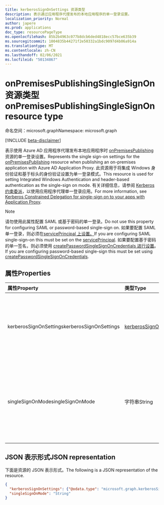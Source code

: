 ```yaml
---
title: kerberosSignOnSettings 资源类型
description: 表示通过应用程序代理发布的本地应用程序的单一登录设置。
localization_priority: Normal
author: japere
ms.prod: applications
doc_type: resourcePageType
ms.openlocfilehash: 85b2b4963c077b8dcb6ded4818ecc57bce635b39
ms.sourcegitcommit: 1004835b44271f2e50332a1bdc9097d4b06a914a
ms.translationtype: MT
ms.contentlocale: zh-CN
ms.lasthandoff: 02/06/2021
ms.locfileid: "50134867"
---
```

# <a name="onpremisespublishingsinglesignon-resource-type"></a><span data-ttu-id="8d7f6-103">onPremisesPublishingSingleSignOn 资源类型</span><span class="sxs-lookup"><span data-stu-id="8d7f6-103">onPremisesPublishingSingleSignOn resource type</span></span>

<span data-ttu-id="8d7f6-104">命名空间：microsoft.graph</span><span class="sxs-lookup"><span data-stu-id="8d7f6-104">Namespace: microsoft.graph</span></span>

[!INCLUDE [beta-disclaimer](../../includes/beta-disclaimer.md)]

<span data-ttu-id="8d7f6-105">表示使用 Azure AD 应用程序代理发布本地应用程序时 [onPremisesPublishing](onpremisespublishing.md) 资源的单一登录设置。</span><span class="sxs-lookup"><span data-stu-id="8d7f6-105">Represents the single sign-on settings for the [onPremisesPublishing](onpremisespublishing.md) resource when publishing an on-premises application with Azure AD Application Proxy.</span></span> <span data-ttu-id="8d7f6-106">此资源用于将集成 Windows 身份验证和基于标头的身份验证设置为单一登录模式。</span><span class="sxs-lookup"><span data-stu-id="8d7f6-106">This resource is used for setting Integrated Windows Authentication and header-based authentication as the single-sign on mode.</span></span> <span data-ttu-id="8d7f6-107">有关详细信息，请参阅 [Kerberos 约束委派](/azure/active-directory/manage-apps/application-proxy-configure-single-sign-on-with-kcd)，以使用应用程序代理单一登录应用。</span><span class="sxs-lookup"><span data-stu-id="8d7f6-107">For more information, see [Kerberos Constrained Delegation for single-sign on to your apps with Application Proxy](/azure/active-directory/manage-apps/application-proxy-configure-single-sign-on-with-kcd).</span></span>

>[!NOTE]
><span data-ttu-id="8d7f6-108">请勿使用此属性配置 SAML 或基于密码的单一登录。</span><span class="sxs-lookup"><span data-stu-id="8d7f6-108">Do not use this property for configuring SAML or password-based single-sign on.</span></span> <span data-ttu-id="8d7f6-109">如果要配置 SAML 单一登录，则必须在[servicePrincipal 上设置。](serviceprincipal.md)</span><span class="sxs-lookup"><span data-stu-id="8d7f6-109">If you are configuring SAML single-sign-on this must be set on the [servicePrincipal](serviceprincipal.md).</span></span>
<span data-ttu-id="8d7f6-110">如果要配置基于密码的单一签名，则必须使用 [createPasswordSingleSignOnCredentials 进行设置](../api/serviceprincipal-createpasswordsinglesignoncredentials.md)。</span><span class="sxs-lookup"><span data-stu-id="8d7f6-110">If you are configuring password-based single-sign this must be set using [createPasswordSingleSignOnCredentials](../api/serviceprincipal-createpasswordsinglesignoncredentials.md).</span></span>

## <a name="properties"></a><span data-ttu-id="8d7f6-111">属性</span><span class="sxs-lookup"><span data-stu-id="8d7f6-111">Properties</span></span>

| <span data-ttu-id="8d7f6-112">属性</span><span class="sxs-lookup"><span data-stu-id="8d7f6-112">Property</span></span>     | <span data-ttu-id="8d7f6-113">类型</span><span class="sxs-lookup"><span data-stu-id="8d7f6-113">Type</span></span>        | <span data-ttu-id="8d7f6-114">说明</span><span class="sxs-lookup"><span data-stu-id="8d7f6-114">Description</span></span> |
|:-------------|:------------|:------------|
|<span data-ttu-id="8d7f6-115">kerberosSignOnSettings</span><span class="sxs-lookup"><span data-stu-id="8d7f6-115">kerberosSignOnSettings</span></span>| [<span data-ttu-id="8d7f6-116">kerberosSignOnSettings</span><span class="sxs-lookup"><span data-stu-id="8d7f6-116">kerberosSignOnSettings</span></span>](kerberossignonsettings.md)| <span data-ttu-id="8d7f6-117">使用集成窗口身份验证的应用程序的 Kerberos 约束委派设置。</span><span class="sxs-lookup"><span data-stu-id="8d7f6-117">The Kerberos Constrained Delegation settings for applications that use Integrated Window Authentication.</span></span> |
|<span data-ttu-id="8d7f6-118">singleSignOnMode</span><span class="sxs-lookup"><span data-stu-id="8d7f6-118">singleSignOnMode</span></span>|<span data-ttu-id="8d7f6-119">字符串</span><span class="sxs-lookup"><span data-stu-id="8d7f6-119">String</span></span>| <span data-ttu-id="8d7f6-120">应用程序的首选单一登录模式。</span><span class="sxs-lookup"><span data-stu-id="8d7f6-120">The preferred single-sign on mode for the application.</span></span> <span data-ttu-id="8d7f6-121">可取值为：`none`、`onPremisesKerberos`、`headerBased`。</span><span class="sxs-lookup"><span data-stu-id="8d7f6-121">Possible values are: `none`, `onPremisesKerberos`, `headerBased`.</span></span>|

## <a name="json-representation"></a><span data-ttu-id="8d7f6-122">JSON 表示形式</span><span class="sxs-lookup"><span data-stu-id="8d7f6-122">JSON representation</span></span>

<span data-ttu-id="8d7f6-123">下面是资源的 JSON 表示形式。</span><span class="sxs-lookup"><span data-stu-id="8d7f6-123">The following is a JSON representation of the resource.</span></span>

<!-- {
  "blockType": "resource",
  "optionalProperties": [

  ],
  "@odata.type": "microsoft.graph.onPremisesPublishingSingleSignOn",
  "baseType": null
}-->

```json
{
  "kerberosSignOnSettings": {"@odata.type": "microsoft.graph.kerberosSignOnSettings"},
  "singleSignOnMode": "String"
}
```

<!-- uuid: 16cd6b66-4b1a-43a1-adaf-3a886856ed98
2019-02-04 14:57:30 UTC -->
<!-- {
  "type": "#page.annotation",
  "description": "onPremisesPublishingSingleSignOn resource",
  "keywords": "",
  "section": "documentation",
  "tocPath": ""
}-->
